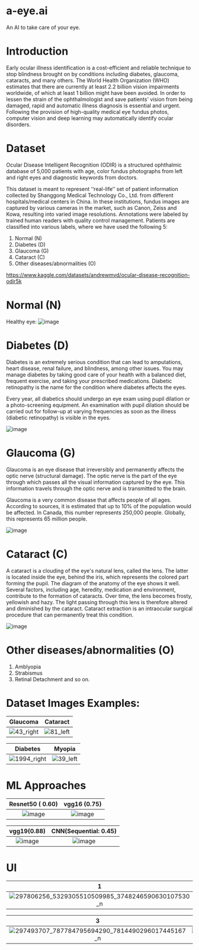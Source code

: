 # a-eye.ai
An AI to take care of your eye.


# Introduction

Early ocular illness identification is a cost-efficient and reliable technique to stop blindness brought on by conditions including diabetes, glaucoma, cataracts, and many others. The World Health Organization (WHO) estimates that there are currently at least 2.2 billion vision impairments worldwide, of which at least 1 billion might have been avoided. In order to lessen the strain of the ophthalmologist and save patients' vision from being damaged, rapid and automatic illness diagnosis is essential and urgent. Following the provision of high-quality medical eye fundus photos, computer vision and deep learning may automatically identify ocular disorders.


# Dataset
Ocular Disease Intelligent Recognition (ODIR) is a structured ophthalmic database of 5,000 patients with age, color fundus photographs from left and right eyes and diagnostic keywords from doctors.

This dataset is meant to represent ‘‘real-life’’ set of patient information collected by Shanggong Medical Technology Co., Ltd. from different hospitals/medical centers in China. In these institutions, fundus images are captured by various cameras in the market, such as Canon, Zeiss and Kowa, resulting into varied image resolutions.
Annotations were labeled by trained human readers with quality control management. Patients are classified into various labels, where we have used the following 5:

1. Normal (N)
2. Diabetes (D)
3. Glaucoma (G)
4. Cataract (C)
5. Other diseases/abnormalities (O)

https://www.kaggle.com/datasets/andrewmvd/ocular-disease-recognition-odir5k

# Normal (N)
Healthy eye:
![image](https://user-images.githubusercontent.com/83496813/183237522-aa147eba-3bcb-4d36-baa6-bbdcdce9c885.png)

# Diabetes (D)

Diabetes is an extremely serious condition that can lead to amputations, heart disease, renal failure, and blindness, among other issues. You may manage diabetes by taking good care of your health with a balanced diet, frequent exercise, and taking your prescribed medications. Diabetic retinopathy is the name for the condition where diabetes affects the eyes.

Every year, all diabetics should undergo an eye exam using pupil dilation or a photo-screening equipment. An examination with pupil dilation should be carried out for follow-up at varying frequencies as soon as the illness (diabetic retinopathy) is visible in the eyes.

![image](https://user-images.githubusercontent.com/83496813/183237104-2801e1d3-dcdf-486a-ae9c-4fa5490d5b0b.png)

# Glaucoma (G)

Glaucoma is an eye disease that irreversibly and permanently affects the optic nerve (structural damage). The optic nerve is the part of the eye through which passes all the visual information captured by the eye. This information travels through the optic nerve and is transmitted to the brain.

Glaucoma is a very common disease that affects people of all ages. According to sources, it is estimated that up to 10% of the population would be affected. In Canada, this number represents 250,000 people. Globally, this represents 65 million people.

![image](https://user-images.githubusercontent.com/83496813/183237163-2f54290a-7a19-4426-9cff-f311c9154f2e.png)

# Cataract (C)

A cataract is a clouding of the eye's natural lens, called the lens. The latter is located inside the eye, behind the iris, which represents the colored part forming the pupil. The diagram of the anatomy of the eye shows it well. Several factors, including age, heredity, medication and environment, contribute to the formation of cataracts. Over time, the lens becomes frosty, yellowish and hazy. The light passing through this lens is therefore altered and diminished by the cataract. Cataract extraction is an intraocular surgical procedure that can permanently treat this condition.

![image](https://user-images.githubusercontent.com/83496813/183237216-27385f25-50dd-4e16-bc32-ee6aacd243a4.png)

# Other diseases/abnormalities (O)
1. Amblyopia
2. Strabismus
3. Retinal Detachment and so on.

# Dataset Images Examples:

Glaucoma                   |  Cataract
:-------------------------:|:-------------------------:
![43_right](https://user-images.githubusercontent.com/83496813/183260534-74799061-67fd-4e31-8ec5-abccd7ebc132.jpg) |  ![81_left](https://user-images.githubusercontent.com/83496813/183260539-fe388a3f-8418-45c8-a5b0-0a9e3af6ba7a.jpg)


Diabetes                   |  Myopia
:-------------------------:|:-------------------------:
![1994_right](https://user-images.githubusercontent.com/83496813/183260544-cb8b64f4-07fb-4e42-98cc-3684edab43b5.jpg)  |  ![39_left](https://user-images.githubusercontent.com/83496813/183260556-018a602d-b917-488f-8e5d-1f97f8617df6.jpg)



# ML Approaches


Resnet50 ( 0.60)          |  vgg16 (0.75)
:------------------------:|:-------------------------:
![image](https://user-images.githubusercontent.com/83496813/183260986-a1dfa17f-8030-4458-9fab-8833e3062663.png) |  ![image](https://user-images.githubusercontent.com/83496813/183260873-605ad20f-e271-41a4-81f2-d5794b51fe00.png)


vgg19(0.88)                |  CNN(Sequential: 0.45)
:-------------------------:|:-------------------------:
![image](https://user-images.githubusercontent.com/83496813/183260913-003d4b08-e36d-4257-a782-96318197ed3a.png) |  ![image](https://user-images.githubusercontent.com/83496813/183260890-e3069359-f81c-49e1-af6a-79dfde75a10e.png)



# UI

1                          |  2
:-------------------------:|:-------------------------:
![297806256_5329305510509985_3748246590630107530_n](https://user-images.githubusercontent.com/83496813/183260304-9ec46b79-b217-4ef8-89b8-a7e180b34eb2.png) |  ![297798606_581235233442517_611944687425387908_n](https://user-images.githubusercontent.com/83496813/183260318-e8d42fa2-df0a-459d-aa62-acbb3b3a45d7.png)


3                          |  4
:-------------------------:|:-------------------------:
![297493707_787784795694290_7814490296017445167_n](https://user-images.githubusercontent.com/83496813/183260330-e4183d6d-b1a3-4ba1-8b93-582f26c1119b.png)  |  ![296912725_588262166008766_8769017134642947979_n](https://user-images.githubusercontent.com/83496813/183260336-f9d2d442-8531-4fa8-9e08-fec8c53031a2.png)



